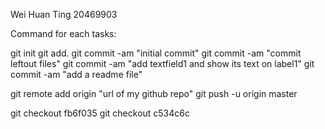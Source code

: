 Wei Huan Ting
20469903

Command for each tasks:

git init
git add.
git commit -am "initial commit"
git commit -am "commit leftout files"
git commit -am "add textfield1 and show its text on label1"
git commit -am "add a readme file"

git remote add origin "url of my github repo"
git push -u origin master

git checkout fb6f035
git checkout c534c6c
